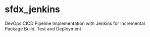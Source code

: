 # sfdx_jenkins
DevOps CICD Pipeline Implementation with Jenkins for Incremental Package Build, Test and Deployment
